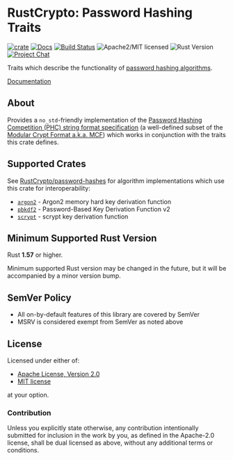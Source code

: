 # RustCrypto: Password Hashing Traits

[![crate][crate-image]][crate-link]
[![Docs][docs-image]][docs-link]
[![Build Status][build-image]][build-link]
![Apache2/MIT licensed][license-image]
![Rust Version][rustc-image]
[![Project Chat][chat-image]][chat-link]

Traits which describe the functionality of [password hashing algorithms].

[Documentation][docs-link]

## About

Provides a `no_std`-friendly implementation of the
[Password Hashing Competition (PHC) string format specification][PHC]
(a well-defined subset of the [Modular Crypt Format a.k.a. MCF][MCF]) which
works in conjunction with the traits this crate defines.

## Supported Crates

See [RustCrypto/password-hashes] for algorithm implementations which use
this crate for interoperability:

- [`argon2`] - Argon2 memory hard key derivation function
- [`pbkdf2`] - Password-Based Key Derivation Function v2
- [`scrypt`] - scrypt key derivation function

## Minimum Supported Rust Version

Rust **1.57** or higher.

Minimum supported Rust version may be changed in the future, but it will be
accompanied by a minor version bump.

## SemVer Policy

- All on-by-default features of this library are covered by SemVer
- MSRV is considered exempt from SemVer as noted above

## License

Licensed under either of:

- [Apache License, Version 2.0](https://www.apache.org/licenses/LICENSE-2.0)
- [MIT license](https://opensource.org/licenses/MIT)

at your option.

### Contribution

Unless you explicitly state otherwise, any contribution intentionally submitted
for inclusion in the work by you, as defined in the Apache-2.0 license, shall be
dual licensed as above, without any additional terms or conditions.

[//]: # (badges)

[crate-image]: https://buildstats.info/crate/password-hash
[crate-link]: https://crates.io/crates/password-hash
[docs-image]: https://docs.rs/password-hash/badge.svg
[docs-link]: https://docs.rs/password-hash/
[build-image]: https://github.com/RustCrypto/traits/workflows/password-hash/badge.svg?branch=master&event=push
[build-link]: https://github.com/RustCrypto/traits/actions?query=workflow:password-hash
[license-image]: https://img.shields.io/badge/license-Apache2.0/MIT-blue.svg
[rustc-image]: https://img.shields.io/badge/rustc-1.57+-blue.svg
[chat-image]: https://img.shields.io/badge/zulip-join_chat-blue.svg
[chat-link]: https://rustcrypto.zulipchat.com/#narrow/stream/260046-password-hashes

[//]: # (general links)

[password hashing algorithms]: https://en.wikipedia.org/wiki/Cryptographic_hash_function#Password_verification
[PHC]: https://github.com/P-H-C/phc-string-format/blob/master/phc-sf-spec.md
[MCF]: https://passlib.readthedocs.io/en/stable/modular_crypt_format.html
[RustCrypto/password-hashes]: https://github.com/RustCrypto/password-hashes
[`argon2`]: https://docs.rs/argon2
[`pbkdf2`]: https://docs.rs/pbkdf2
[`scrypt`]: https://docs.rs/scrypt
